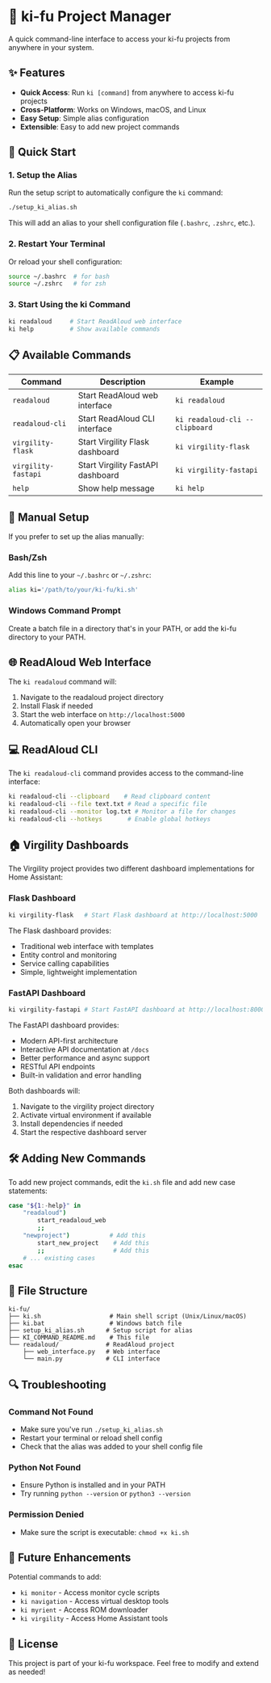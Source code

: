# 🚀 ki-fu Project Manager

A quick command-line interface to access your ki-fu projects from anywhere in your system.

## ✨ Features

- **Quick Access**: Run `ki [command]` from anywhere to access ki-fu projects
- **Cross-Platform**: Works on Windows, macOS, and Linux
- **Easy Setup**: Simple alias configuration
- **Extensible**: Easy to add new project commands

## 🚀 Quick Start

### 1. Setup the Alias

Run the setup script to automatically configure the `ki` command:

```bash
./setup_ki_alias.sh
```

This will add an alias to your shell configuration file (`.bashrc`, `.zshrc`, etc.).

### 2. Restart Your Terminal

Or reload your shell configuration:

```bash
source ~/.bashrc  # for bash
source ~/.zshrc   # for zsh
```

### 3. Start Using the ki Command

```bash
ki readaloud     # Start ReadAloud web interface
ki help          # Show available commands
```

## 📋 Available Commands

| Command | Description | Example |
|---------|-------------|---------|
| `readaloud` | Start ReadAloud web interface | `ki readaloud` |
| `readaloud-cli` | Start ReadAloud CLI interface | `ki readaloud-cli --clipboard` |
| `virgility-flask` | Start Virgility Flask dashboard | `ki virgility-flask` |
| `virgility-fastapi` | Start Virgility FastAPI dashboard | `ki virgility-fastapi` |
| `help` | Show help message | `ki help` |

## 🔧 Manual Setup

If you prefer to set up the alias manually:

### Bash/Zsh
Add this line to your `~/.bashrc` or `~/.zshrc`:

```bash
alias ki='/path/to/your/ki-fu/ki.sh'
```

### Windows Command Prompt
Create a batch file in a directory that's in your PATH, or add the ki-fu directory to your PATH.

## 🌐 ReadAloud Web Interface

The `ki readaloud` command will:

1. Navigate to the readaloud project directory
2. Install Flask if needed
3. Start the web interface on `http://localhost:5000`
4. Automatically open your browser

## 💻 ReadAloud CLI

The `ki readaloud-cli` command provides access to the command-line interface:

```bash
ki readaloud-cli --clipboard    # Read clipboard content
ki readaloud-cli --file text.txt # Read a specific file
ki readaloud-cli --monitor log.txt # Monitor a file for changes
ki readaloud-cli --hotkeys       # Enable global hotkeys
```

## 🏠 Virgility Dashboards

The Virgility project provides two different dashboard implementations for Home Assistant:

### Flask Dashboard
```bash
ki virgility-flask   # Start Flask dashboard at http://localhost:5000
```

The Flask dashboard provides:
- Traditional web interface with templates
- Entity control and monitoring
- Service calling capabilities
- Simple, lightweight implementation

### FastAPI Dashboard
```bash
ki virgility-fastapi # Start FastAPI dashboard at http://localhost:8000
```

The FastAPI dashboard provides:
- Modern API-first architecture
- Interactive API documentation at `/docs`
- Better performance and async support
- RESTful API endpoints
- Built-in validation and error handling

Both dashboards will:
1. Navigate to the virgility project directory
2. Activate virtual environment if available
3. Install dependencies if needed
4. Start the respective dashboard server

## 🛠️ Adding New Commands

To add new project commands, edit the `ki.sh` file and add new case statements:

```bash
case "${1:-help}" in
    "readaloud")
        start_readaloud_web
        ;;
    "newproject")           # Add this
        start_new_project    # Add this
        ;;                   # Add this
    # ... existing cases
esac
```

## 📁 File Structure

```
ki-fu/
├── ki.sh                   # Main shell script (Unix/Linux/macOS)
├── ki.bat                  # Windows batch file
├── setup_ki_alias.sh      # Setup script for alias
├── KI_COMMAND_README.md    # This file
└── readaloud/             # ReadAloud project
    ├── web_interface.py   # Web interface
    └── main.py            # CLI interface
```

## 🔍 Troubleshooting

### Command Not Found
- Make sure you've run `./setup_ki_alias.sh`
- Restart your terminal or reload shell config
- Check that the alias was added to your shell config file

### Python Not Found
- Ensure Python is installed and in your PATH
- Try running `python --version` or `python3 --version`

### Permission Denied
- Make sure the script is executable: `chmod +x ki.sh`

## 🎯 Future Enhancements

Potential commands to add:
- `ki monitor` - Access monitor cycle scripts
- `ki navigation` - Access virtual desktop tools
- `ki myrient` - Access ROM downloader
- `ki virgility` - Access Home Assistant tools

## 📝 License

This project is part of your ki-fu workspace. Feel free to modify and extend as needed!
